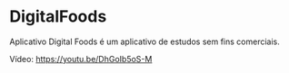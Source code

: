 # DigitalFoods

Aplicativo Digital Foods é um aplicativo de estudos sem fins comerciais.

Vídeo: <a>https://youtu.be/DhGoIb5oS-M<a>
